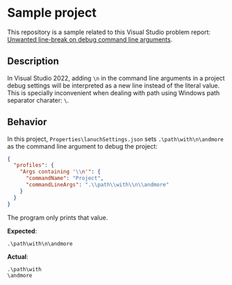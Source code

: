 ﻿# Sample project

This repository is a sample related to this Visual Studio problem report: [Unwanted line-break on debug command line arguments](https://developercommunity.visualstudio.com/t/Unwanted-line-break-on-debug-command-lin/10081736).

## Description

In Visual Studio 2022, adding `\n` in the command line arguments in a project debug settings will be interpreted as a new line instead of the literal value.
This is specially inconvenient when dealing with path using Windows path separator charater: `\`.

## Behavior

In this project, `Properties\lanuchSettings.json` sets `.\path\with\n\andmore` as the command line argument to debug the project:

```json
{
  "profiles": {
    "Args containing '\\n'": {
      "commandName": "Project",
      "commandLineArgs": ".\\path\\with\\n\\andmore"
    }
  }
}
```

The program only prints that value.

**Expected**:

```
.\path\with\n\andmore
```

**Actual**:

```
.\path\with
\andmore
```
